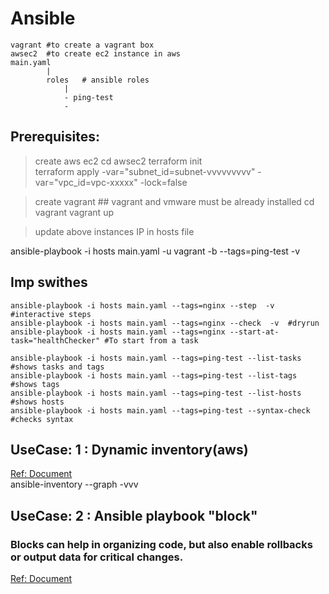 # Ansible
``````
vagrant #to create a vagrant box
awsec2  #to create ec2 instance in aws
main.yaml
        |
        roles   # ansible roles
            |
            - ping-test
            - 
``````

## Prerequisites:
> create aws ec2
cd awsec2
terraform init  
terraform apply -var="subnet_id=subnet-vvvvvvvvv" -var="vpc_id=vpc-xxxxx" -lock=false  

> create vagrant ## vagrant and vmware must be already installed
cd vagrant
vagrant up

> update above instances IP  in hosts file 

ansible-playbook -i hosts main.yaml -u vagrant -b --tags=ping-test -v

## Imp swithes
``````
ansible-playbook -i hosts main.yaml --tags=nginx --step  -v  #interactive steps
ansible-playbook -i hosts main.yaml --tags=nginx --check  -v  #dryrun
ansible-playbook -i hosts main.yaml --tags=nginx --start-at-task="healthChecker" #To start from a task
``````
``````
ansible-playbook -i hosts main.yaml --tags=ping-test --list-tasks #shows tasks and tags
ansible-playbook -i hosts main.yaml --tags=ping-test --list-tags #shows tags
ansible-playbook -i hosts main.yaml --tags=ping-test --list-hosts #shows hosts
ansible-playbook -i hosts main.yaml --tags=ping-test --syntax-check #checks syntax
``````

## UseCase: 1 : Dynamic inventory(aws)
[Ref: Document](https://www.cloudthat.com/resources/blog/step-by-step-guide-to-integrate-ansible-dynamic-inventory-plugin-for-aws-ec2-instances)  
ansible-inventory --graph -vvv

## UseCase: 2 : Ansible playbook "block"
### Blocks can help in organizing code, but also enable rollbacks or output data for critical changes.  
[Ref: Document](https://www.redhat.com/sysadmin/ansible-block-rescue)